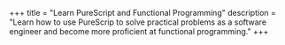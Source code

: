 +++
title = "Learn PureScript and Functional Programming"
description = "Learn how to use PureScrip to solve practical problems as a software engineer and become more proficient at functional programming."
+++
